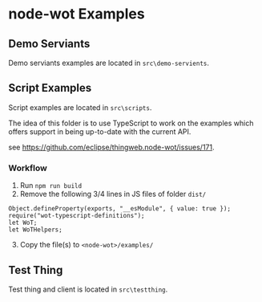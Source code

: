 # node-wot Examples

## Demo Serviants

Demo serviants examples are located in `src\demo-servients`.

## Script Examples 

Script examples are located in `src\scripts`.

The idea of this folder is to use TypeScript to work on the examples which offers support in being up-to-date with the current API.

see https://github.com/eclipse/thingweb.node-wot/issues/171.

### Workflow

1. Run `npm run build`
2. Remove the following 3/4 lines in JS files of folder `dist/` 
```
Object.defineProperty(exports, "__esModule", { value: true });
require("wot-typescript-definitions");
let WoT;
let WoTHelpers;
```

3. Copy the file(s) to `<node-wot>/examples/`


## Test Thing 

Test thing and client is located in `src\testthing`.